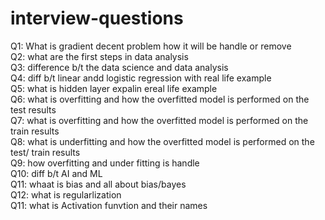 # interview-questions

Q1: What is gradient decent problem   how  it will  be handle  or remove   
Q2: what are the first steps  in data analysis   
Q3: difference b/t the data science and data analysis   
Q4: diff b/t linear andd logistic   regression with real life example  
Q5: what is hidden layer expalin ereal life  example   
Q6:  what is overfitting and how the overfitted model is performed on the test results   
Q7:  what is overfitting and how the overfitted model is performed on the train  results     
Q8:  what is underfitting and how the overfitted model is performed on the test/ train results     
Q9: how  overfitting and under fitting is handle  
Q10: diff b/t AI and ML  
Q11: whaat is bias  and all about bias/bayes   
Q12: what is regularlization   
Q11: what is  Activation funvtion and their names   
